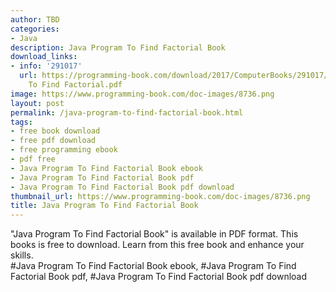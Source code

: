 ```yaml
---
author: TBD
categories:
- Java
description: Java Program To Find Factorial Book
download_links:
- info: '291017'
  url: https://programming-book.com/download/2017/ComputerBooks/291017/Java Program
    To Find Factorial.pdf
image: https://www.programming-book.com/doc-images/8736.png
layout: post
permalink: /java-program-to-find-factorial-book.html
tags:
- free book download
- free pdf download
- free programming ebook
- pdf free
- Java Program To Find Factorial Book ebook
- Java Program To Find Factorial Book pdf
- Java Program To Find Factorial Book pdf download
thumbnail_url: https://www.programming-book.com/doc-images/8736.png
title: Java Program To Find Factorial Book
---
```


 
<div class="item-desc text-justify">
  "Java Program To Find Factorial Book" is available in PDF format. This books is free to download. Learn from this free book and enhance your skills.
  <br>
  #Java Program To Find Factorial Book ebook, #Java Program To Find Factorial Book pdf, #Java Program To Find Factorial Book pdf download
</div>